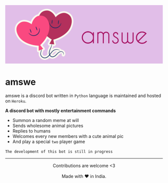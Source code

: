 <img src="amswe.jpg">

# amswe
amswe is a discord bot written in `Python` language is maintained and hosted on `Heroku`.


**A discord bot with mostly entertainment commands**
- Summon a random meme at will
- Sends wholesome animal pictures
- Replies to humans
- Welcomes every new members with a cute animal pic
- And play a special `two` player game

`The development of this bot is still in progress`

***

<p align=center>
Contributions are welcome <3 <br><br>
Made with ❤️ in India.
</p>











